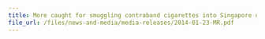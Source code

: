 ```yaml
---
title: More caught for smuggling contraband cigarettes into Singapore using luxury cars 
file_url: /files/news-and-media/media-releases/2014-01-23-MR.pdf
---
```


